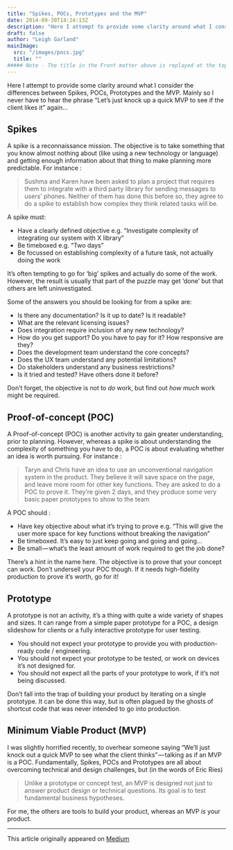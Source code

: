```yaml
---
title: "Spikes, POCs, Prototypes and the MVP"
date: 2014-09-30T14:24:13Z
description: "Here I attempt to provide some clarity around what I consider the differences between Spikes, POCs, Prototypes and the MVP. Mainly so I never have to hear the phrase “Let’s just knock up a quick MVP to see if the client likes it” again…"
draft: false
author: "Leigh Garland"
mainImage:
  src: "/images/pocs.jpg"
  title: ""
##### Note - The title in the Front matter above is replayed at the top of the rendered article
---
```


Here I attempt to provide some clarity around what I consider the differences between Spikes, POCs, Prototypes and the MVP. Mainly so I never have to hear the phrase “Let’s just knock up a quick MVP to see if the client likes it” again…

## Spikes

A spike is a reconnaissance mission. The objective is to take something that you know almost nothing about (like using a new technology or language) and getting enough information about that thing to make planning more predictable. For instance :

> Sushma and Karen have been asked to plan a project that requires them to integrate with a third party library for sending messages to users’ phones. Neither of them has done this before so, they agree to do a spike to establish how complex they think related tasks will be.

A spike must:

* Have a clearly defined objective e.g. “Investigate complexity of integrating our system with X library”
* Be timeboxed e.g. “Two days”
* Be focussed on establishing complexity of a future task, not actually doing the work

It’s often tempting to go for ‘big’ spikes and actually do some of the work. However, the result is usually that part of the puzzle may get ‘done’ but that others are left uninvestigated.

Some of the answers you should be looking for from a spike are:

* Is there any documentation? Is it up to date? Is it readable?
* What are the relevant licensing issues?
* Does integration require inclusion of any new technology?
* How do you get support? Do you have to pay for it? How responsive are they?
* Does the development team understand the core concepts?
* Does the UX team understand any potential limitations?
* Do stakeholders understand any business restrictions?
* Is it tried and tested? Have others done it before?

Don’t forget, the objective is not to _do_ work, but find out _how much_ work might be required.

## Proof-of-concept (POC)

A Proof-of-concept (POC) is another activity to gain greater understanding, prior to planning. However, whereas a spike is about understanding the complexity of something you have to do, a POC is about evaluating whether an idea is worth pursuing. For instance :

> Taryn and Chris have an idea to use an unconventional navigation system in the product. They believe it will save space on the page, and leave more room for other key functions. They are asked to do a POC to prove it. They’re given 2 days, and they produce some very basic paper prototypes to show to the team

A POC should :

* Have key objective about what it’s trying to prove e.g. “This will give the user more space for key functions without breaking the navigation”
* Be timeboxed. It’s easy to just keep going and going and going…
* Be small — what’s the least amount of work required to get the job done?

There’s a hint in the name here. The objective is to prove that your concept can work. Don’t undersell your POC though. If it needs high-fidelity production to prove it’s worth, go for it!

## Prototype

A prototype is not an activity, it’s a thing with quite a wide variety of shapes and sizes. It can range from a simple paper prototype for a POC, a design slideshow for clients or a fully interactive prototype for user testing.

* You should not expect your prototype to provide you with production-ready code / engineering.
* You should not expect your prototype to be tested, or work on devices it’s not designed for.
* You should not expect all the parts of your prototype to work, if it’s not being discussed.

Don’t fall into the trap of building your product by iterating on a single prototype. It can be done this way, but is often plagued by the ghosts of shortcut code that was never intended to go into production.

## Minimum Viable Product (MVP)

I was slightly horrified recently, to overhear someone saying “We’ll just knock out a quick MVP to see what the client thinks” — talking as if an MVP is a POC. Fundamentally, Spikes, POCs and Prototypes are all about overcoming technical and design challenges, but (in the words of Eric Ries)

> Unlike a prototype or concept test, an MVP is designed not just to answer product design or technical questions. Its goal is to test fundamental business hypotheses.

For me, the others are tools to build your product, whereas an MVP _is_ your product.

---

This article originally appeared on [Medium](https://medium.com/studio-zero/spikes-pocs-prototypes-and-the-mvp-5cdffa1b7367)
